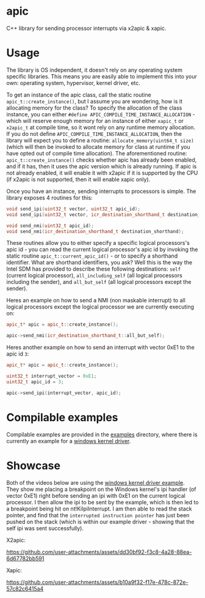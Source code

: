 # apic
C++ library for sending processor interrupts via x2apic & xapic.

# Usage
The library is OS independent, it doesn't rely on any operating system specific libraries. This means you are easily able to implement this into your own: operating system, hypervisor, kernel driver, etc.

To get an instance of the apic class, call the static routine `apic_t::create_instance()`, but I assume you are wondering, how is it allocating memory for the class? To specify the allocation of the class instance, you can either `#define APIC_COMPILE_TIME_INSTANCE_ALLOCATION` - which will reserve enough memory for an instance of either `xapic_t` or `x2apic_t` at compile time, so it wont rely on any runtime memory allocation.
If you do not define `APIC_COMPILE_TIME_INSTANCE_ALLOCATION`, then the library will expect you to define a routine: `allocate_memory(uint64_t size)` (which will then be invoked to allocate memory for class at runtime if you have opted out of compile time allocation).
The aforementioned routine: `apic_t::create_instance()` checks whether apic has already been enabled, and if it has, then it uses the apic version which is already running. If apic is not already enabled, it will enable it with x2apic if it is supported by the CPU (if x2apic is not supported, then it will enable xapic only).

Once you have an instance, sending interrupts to processors is simple. The library exposes 4 routines for this:

```cpp
void send_ipi(uint32_t vector, uint32_t apic_id);
void send_ipi(uint32_t vector, icr_destination_shorthand_t destination_shorthand);

void send_nmi(uint32_t apic_id);
void send_nmi(icr_destination_shorthand_t destination_shorthand);
```

These routines allow you to either specify a specific logical processors's apic id - you can read the current logical processor's apic id by invoking the static routine `apic_t::current_apic_id()` - or to specify a shorthand identifier.
What are shorthand identifiers, you ask? Well this is the way the Intel SDM has provided to describe these following destinations: `self` (current logical processor), `all_including_self` (all logical processors including the sender), and `all_but_self` (all logical processors except the sender).

Heres an example on how to send a NMI (non maskable interrupt) to all logical processors except the logical processor we are currently executing on:

```cpp
apic_t* apic = apic_t::create_instance();

apic->send_nmi(icr_destination_shorthand_t::all_but_self);
```

Heres another example on how to send an interrupt with vector 0xE1 to the apic id `3`:

```cpp
apic_t* apic = apic_t::create_instance();

uint32_t interrupt_vector = 0xE1;
uint32_t apic_id = 3;

apic->send_ipi(interrupt_vector, apic_id);
```

# Compilable examples
Compilable examples are provided in the [examples](examples) directory, where there is currently an example for a [windows kernel driver](examples/windows/apic-kernel-static).

# Showcase
Both of the videos below are using the [windows kernel driver example](examples/windows/apic-kernel-static). They show me placing a breakpoint on the Windows kernel's ipi handler (of vector 0xE1) right before sending an ipi with 0xE1 on the current logical processor. I then allow the ipi to be sent by the example, which is then led to a breakpoint being hit on nt!KiIpiInterrupt. I am then able to read the stack pointer, and find that the `interrupted instruction pointer` has just been pushed on the stack (which is within our example driver - showing that the self ipi was sent successfully).

X2apic:

https://github.com/user-attachments/assets/dd30bf92-f3c8-4a28-88ea-6d67782bb591

Xapic:

https://github.com/user-attachments/assets/b10a9f32-f17e-478c-872e-57c82c6415a4
